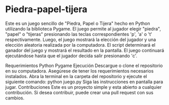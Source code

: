 # Piedra-papel-tijera
Este es un juego sencillo de "Piedra, Papel o Tijera" hecho en Python utilizando la biblioteca Pygame. El juego permite al jugador elegir "piedra", "papel" o "tijeras" presionando las teclas correspondientes 'p', 'a' o 't' respectivamente. Luego, el juego mostrará la elección del jugador y una elección aleatoria realizada por la computadora. El script determinará el ganador del juego y mostrará el resultado en la pantalla. El juego continuará ejecutándose hasta que el jugador decida salir presionando 'c'.

Requerimientos
Python
Pygame
Ejecución
Descargue o clone el repositorio en su computadora.
Asegúrese de tener los requerimientos necesarios instalados.
Abra la terminal en la carpeta del repositorio y ejecute el siguiente comando: python juego.py
Siga las instrucciones en pantalla para jugar.
Contribuciones
Este es un proyecto simple y esta abierto a cualquier contribución. Si desea contribuir, puede crear una pull request con sus cambios.
